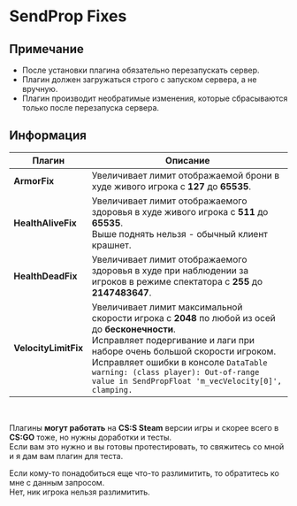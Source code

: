 # SendProp Fixes

## Примечание
- После установки плагина обязательно перезапускать сервер.
- Плагин должен загружаться строго с запуском сервера, а не вручную.
- Плагин производит необратимые изменения, которые сбрасываются только после перезапуска сервера.

## Информация
| Плагин | Описание |
| --- | --- |
| **ArmorFix** | Увеличивает лимит отображаемой брони в худе живого игрока с **127** до **65535**. |
| **HealthAliveFix** | Увеличивает лимит отображаемого здоровья в худе живого игрока с **511** до **65535**.<br/>Выше поднять нельзя - обычный клиент крашнет. |
| **HealthDeadFix** | Увеличивает лимит отображаемого здоровья в худе при наблюдении за игроков в режиме спектатора с **255** до **2147483647**. |
| **VelocityLimitFix** | Увеличивает лимит максимальной скорости игрока с **2048** по любой из осей до **бесконечности**.<br/>Исправляет подергивание и лаги при наборе очень большой скорости игроком.<br/>Исправляет ошибки в консоле ``DataTable warning: (class player): Out-of-range value in SendPropFloat 'm_vecVelocity[0]', clamping.``|
<br/>

Плагины **могут работать** на **CS:S Steam** версии игры и скорее всего в **CS:GO** тоже, но нужны доработки и тесты.<br/>
Если вам это нужно и вы готовы протестировать, то свяжитесь со мной и я дам вам плагин для теста.

Если кому-то понадобиться еще что-то разлимитить, то обратитесь ко мне с данным запросом.<br/>
Нет, ник игрока нельзя разлимитить.